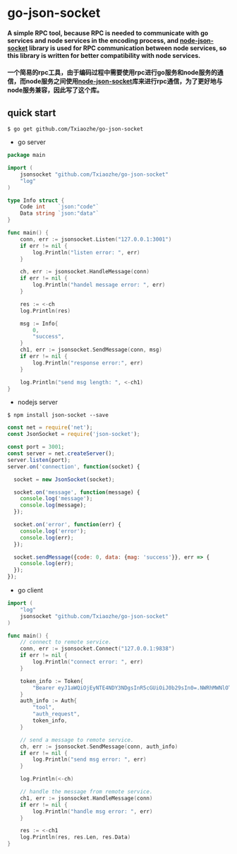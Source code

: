 # go-json-socket

#### A simple RPC tool, because RPC is needed to communicate with go services and node services in the encoding process, and [node-json-socket](https://github.com/sebastianseilund/node-json-socket) library is used for RPC communication between node services, so this library is written for better compatibility with node services.
#### 一个简易的rpc工具，由于编码过程中需要使用rpc进行go服务和node服务的通信，而node服务之间使用[node-json-socket](https://github.com/sebastianseilund/node-json-socket)库来进行rpc通信，为了更好地与node服务兼容，因此写了这个库。

## quick start

```shell
$ go get github.com/Txiaozhe/go-json-socket
```

* go server
```go
package main

import (
	jsonsocket "github.com/Txiaozhe/go-json-socket"
	"log"
)

type Info struct {
	Code int    `json:"code"`
	Data string `json:"data"`
}

func main() {
	conn, err := jsonsocket.Listen("127.0.0.1:3001")
	if err != nil {
		log.Println("listen error: ", err)
	}

	ch, err := jsonsocket.HandleMessage(conn)
	if err != nil {
		log.Println("handel message error: ", err)
	}

	res := <-ch
	log.Println(res)

	msg := Info{
		0,
		"success",
	}
	ch1, err := jsonsocket.SendMessage(conn, msg)
	if err != nil {
		log.Println("response error:", err)
	}

	log.Println("send msg length: ", <-ch1)
}
```

* nodejs server

```shell
$ npm install json-socket --save
```

```javascript
const net = require('net');
const JsonSocket = require('json-socket');

const port = 3001;
const server = net.createServer();
server.listen(port);
server.on('connection', function(socket) {

  socket = new JsonSocket(socket);

  socket.on('message', function(message) {
    console.log('message');
    console.log(message);
  });

  socket.on('error', function(err) {
    console.log('error');
    console.log(err);
  });

  socket.sendMessage({code: 0, data: {mag: 'success'}}, err => {
    console.log(err);
  });
});
```

* go client
```go
import (
	"log"
	jsonsocket "github.com/Txiaozhe/go-json-socket"
)

func main() {
	// connect to remote service.
	conn, err := jsonsocket.Connect("127.0.0.1:9838")
	if err != nil {
		log.Println("connect error: ", err)
	}

	token_info := Token{
		"Bearer eyJ1aWQiOjEyNTE4NDY3NDgsInR5cGUiOiJ0b29sIn0=.NWRhMWNlOTRiMTFjNmQwODM5YjA2Y2E5ZjZjMTBk",
	}
	auth_info := Auth{
		"tool",
		"auth_request",
		token_info,
	}

    // send a message to remote service.
	ch, err := jsonsocket.SendMessage(conn, auth_info)
	if err != nil {
		log.Println("send msg error: ", err)
	}

	log.Println(<-ch)

    // handle the message from remote service.
	ch1, err := jsonsocket.HandleMessage(conn)
	if err != nil {
		log.Println("handle msg error: ", err)
	}

	res := <-ch1
	log.Println(res, res.Len, res.Data)
}
```

